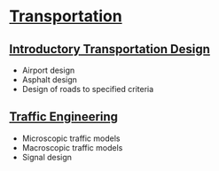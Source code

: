 # [Transportation](https://benklassen77.github.io)

## [Introductory Transportation Design](https://benklassen77.github.io/documents/courses/transpo/transponotes.pdf)

- Airport design
- Asphalt design
- Design of roads to specified criteria

## [Traffic Engineering](cive341.html)

- Microscopic traffic models
- Macroscopic traffic models
- Signal design
